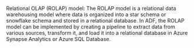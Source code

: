Relational OLAP (ROLAP) model: The ROLAP model is a relational data warehousing model where data is organized into a star schema or snowflake schema and stored in a relational database. In ADF, the ROLAP model can be implemented by creating a pipeline to extract data from various sources, transform it, and load it into a relational database in Azure Synapse Analytics or Azure SQL Database.